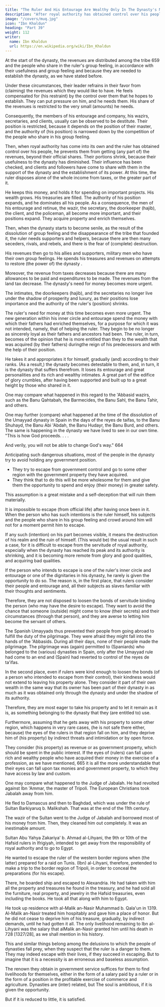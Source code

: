 ```yaml
---
title: "The Ruler And His Entourage Are Wealthy Only In The Dynasty's Middle Period"
description: "After royal authority has obtained control over his people, he prevents them from getting (any part of) the revenues, beyond their official shares"
image: "/covers/muq.jpg"
icon: "Ibn Khaldun"
heading: "Part 39"
weight: 112
writer:
  name: Ibn Khaldun
  url: https://en.wikipedia.org/wiki/Ibn_Khaldun
---
```



At the start of the dynasty, the revenues are distributed among the tribe 659 and the people who share in the ruler's group feeling, in accordance with their usefulness and group feeling and because they are
needed to establish the dynasty, as we have stated before.

Under these circumstances, their leader refrains in their favor from (claiming) the revenues which they would like to have. He feels compensated for (his restraint) by the control over them that he hopes to establish. They can put pressure on him, and he needs them. His share of the revenues is restricted to the very small (amounts) he needs.

Consequently, the members of his entourage and company, his wazirs, secretaries, and clients, usually can be observed to be destitute. Their position is restricted, because it depends on the position of their master, and the authority of (his position) is narrowed down by the competition of the people who share in his group feeling.

Then, when royal authority has come into its own and the ruler has obtained control over his people, he prevents them from getting (any part of) the revenues, beyond their official shares. Their portions shrink, because their usefulness to the dynasty has diminished. Their influence has been checked, and clients and followers have come to share with them in the support of the dynasty and the establishment of its power. At this time, the ruler disposes alone of the whole income from taxes, or the greater part of it. 

He keeps this money, and holds it for spending on important projects. His wealth grows. His treasuries are filled. The authority of his position expands, and he dominates all his people. As a consequence, the men of his entourage and retinue, the wazir, the secretary, the doorkeeper (hajib), the client, and the policeman, all become more important, and their positions expand. They
acquire property and enrich themselves.

Then, when the dynasty starts to become senile, as the result of the dissolution of group feeling and the disappearance of the tribe that founded it, the ruler needs supporters and helpers, because there are then many seceders, rivals, and rebels, and there is the fear of (complete) destruction. 

His revenues then go to his allies and supporters, military men who have their own group feelings. He spends his treasures and revenues on attempts to restore (the power of) the dynasty <!-- 661  -->.

Moreover, the revenue from taxes decreases because there are many allowances to be paid and expenditures to be made. The revenues
from the land tax decrease. The dynasty's need for money becomes more urgent. 

The intimates, the doorkeepers (hajib), and the secretaries no longer live under the shadow of prosperity and luxury, as their positions lose importance and the authority of the ruler's (position) shrinks.

The ruler's need for money at this time becomes even more urgent. The new generation within his inner circle and entourage spend the money with which their fathers had enriched themselves, for a purpose for which it was not intended, namely, that of helping the ruler. They begin to be no longer as sincerely loyal as their fathers and ancestors had been. The ruler, in turn, becomes of the opinion that he is more entitled than they to the wealth that was acquired (by their fathers) duringthe reign of his predecessors and with the help of their position. 

He takes it and appropriates it for himself, gradually (and) according to their ranks. (As a result,) the dynasty becomes detestable to them, and, in turn, it is the dynasty that suffers therefrom. It loses its entourage and great personalities and its rich and wealthy intimates. A great part of the edifice of glory crumbles, after having been supported and built up to a great height by those who shared in it.

One may compare what happened in this regard to the 'Abbasid wazirs, such as the Banu Qahtabah, the Barmecides, the Banu Sahl, the Banu Tahir, and others.

One may further (compare) what happened at the time of the dissolution of the Umayyad dynasty in Spain in the days of the reyes de taifas, to the Banu Shuhayd, the Banu Abi 'Abdah, the Banu Hudayr, the Banu Burd, and others. The same is
happening in the dynasty we have lived to see in our own time. "This is how God proceeds. . . . 

And verily, you will not be able to change God's way." 664

Anticipating such dangerous situations, most of the people in the dynasty try to avoid holding any government position. 
- They try to escape from government control and go to some other region with the government property they have
acquired. 
- They think that to do this will be more wholesome for them and give them the opportunity to spend and enjoy (their money) in greater safety. 

This assumption is a great mistake and a self-deception that will ruin them materially.

It is impossible to escape (from official life) after having once been in it. When the person who has such intentions is the ruler himself, his subjects and the people who share in his group feeling and crowd
around him will not for a moment permit him to escape. 

If any such (intention) on his part becomes visible, it means the destruction of his realm and the ruin of himself. (This would be) the usual result in such a case, for it is difficult to escape from the servitude of royal authority, especially when the dynasty has reached its peak and its authority is shrinking, and it is becoming more remote from glory and
good qualities, and acquiring bad qualities.

If the person who intends to escape is one of the ruler's inner circle and entourage or one of the dignitaries in his dynasty, he rarely is given the opportunity to do so. The reason is, in the first place, that rulers consider their people and entourage and, all their subjects as slaves familiar with their thoughts and sentiments. 

Therefore, they are not disposed to loosen the bonds of servitude binding the person (who may have the desire to escape). They want to avoid the chance that someone (outside) might come to know (their secrets) and their circumstances (through that person), and they are averse to letting him become the servant of others.

The Spanish Umayyads thus prevented their people from going abroad to fulfill the duty of the pilgrimage. They were afraid they might fall into the hands of the 'Abbasids. During all their days, none of their people made the pilgrimage. The pilgrimage was (again) permitted to (Spaniards) who belonged to the (various) dynasties in Spain, only after the Umayyad rule had come to an end and (Spain) had reverted to control of the reyes de ta'ifas.

In the second place, even if rulers were kind enough to loosen the bonds (of a person who intended to escape from their control), their kindness would not extend to leaving his property alone. They consider it part of their own wealth in the same way that its owner has been part of their dynasty in as much as it was obtained only through the dynasty and under the shadow of its authority. 

Therefore, they are most eager to take his property and to let it remain as it is, as something belonging to the dynasty that they (are entitled to) use.

Furthermore, assuming that he gets away with his property to some other region, which happens in very rare cases, (he is not safe there either, because) the eyes of the rulers in that region fall on him, and they deprive him of (his property) by indirect threats and intimidation or by open force. 

They consider (his property) as revenue or as government property, which should be spent in the public interest. If the eyes of (rulers) can fall upon rich and wealthy people who have acquired their money in the exercise of a profession, as we have mentioned, 665 it is all the more understandable that their eyes can fall upon tax monies and government property, to which they have access by law and custom.

One may compare what happened to the Judge of Jabalah. He had revolted against Ibn 'Ammar, the master of Tripoli. The European Christians took Jabalah away from him.

He fled to Damascus and then to Baghdad, which was under the rule of Sultan Barkiyaruq b. Malikshah. That was at the end of the 11th century.

The wazir of the Sultan went to the Judge of Jabalah and borrowed most of his money from him. Then, they cleaned him out completely. It was an inestimable amount.

Sultan Abu Yahya Zakariya' b. Ahmad al-Lihyani, the 9th or 10th of the Hafsid rulers in Ifrigiyah, intended to get away from the responsibility of royal authority and to go to Egypt.

He wanted to escape the ruler of the western border regions when (the latter) prepared for a raid on Tunis. (Ibn) al-Lihyani, therefore, pretended to make a trip to the border region of Tripoli, in order to conceal the preparations (for his escape). 

There, he boarded ship and escaped to Alexandria. He had taken with him all the property and treasures he found in the treasury, and he had sold all the furniture, real property, and jewelry in the Hafsid treasuries, even including the books. He took all that along with him to Egypt. 

He took up residence with al-Malik an-Nasir Muhammad b. Qala'un in 1319. Al-Malik an-Nasir treated him hospitably and gave him a place of honor. But he did not cease to deprive him of his treasure, gradually, by indirect demands, until he had gotten it all. The only livelihood remaining to Ibn al-Lihyani was the salary that alMalik an-Nasir granted him until his death in 728 [1327/28], as we shall mention in his history.

This and similar things belong among the delusions to which the people of dynasties fall prey, when they suspect that the ruler is a danger to them. They may indeed escape with their lives, if they succeed in escaping. But to imagine that it is a necessity is an erroneous and baseless assumption. 

The renown they obtain in government service suffices for them to find livelihoods for themselves, either in the
form of a salary paid by a ruler or in the form of a position in the profitable exercise of commerce and agriculture. Dynasties are (inter) related, <!-- 670 --> but The soul is ambitious, if it is given the opportunity.<!--  671 --> 

But if it is reduced to little, it is satisfied.

<!-- God "gives sustenance. He is strong and solid." 672 -->
